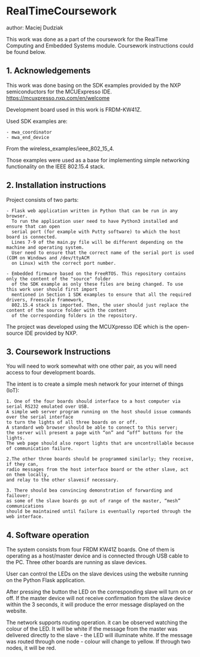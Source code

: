 # RealTimeCoursework
author: Maciej Dudziak

This work was done as a part of the coursework for the RealTime Computing and Embedded Systems module. Coursework instructions could be found below.

## 1. Acknowledgements
This work was done basing on the SDK examples provided by the NXP semiconductors for the MCUExpresso IDE.
https://mcuxpresso.nxp.com/en/welcome

Development board used in this work is FRDM-KW41Z.

Used SDK examples are:

    - mwa_coordinator
    - mwa_end_device
From the wireless_examples/ieee_802_15_4.

Those examples were used as a base for implementing simple networking functionality on the IEEE 802.15.4 stack.

## 2. Installation instructions

Project consists of two parts: 

    - Flask web application written in Python that can be run in any browser. 
      To run the application user need to have Python3 installed and ensure that can open
      serial port (for example with Putty software) to which the host board is connected.
      Lines 7-9 of the main.py file will be different depending on the machine and operating system.
      User need to ensure that the correct name of the serial port is used (COM on Windows and /dev/ttyACM
      on Linux) with the correct port number.
      
    - Embedded firmware based on the FreeRTOS. This repository contains only the content of the "source" folder
      of the SDK example as only these files are being changed. To use this work user should first import
      mentioned in Section 1 SDK examples to ensure that all the required drivers, Freescale framework,
      802.15.4 stack is imported. Then, the user should just replace the content of the source folder with the content
      of the corresponding folders in the repository.
      
The project was developed using the MCUXpresso IDE which is the open-source IDE provided by NXP.

## 3. Coursework Instructions

You will need to work somewhat with one other pair, as you will need access to four development boards. 

The intent is to create a simple mesh network for your internet of things (IoT):

    1. One of the four boards should interface to a host computer via serial RS232 emulated over USB. 
    A simple web server program running on the host should issue commands over the serial interface 
    to turn the lights of all three boards on or off. 
    A standard web browser should be able to connect to this server; 
    the server will present a page with “on” and “off” buttons for the lights.
    The web page should also report lights that are uncontrollable because of communication failure.
    
    2.The other three boards should be programmed similarly; they receive, if they can, 
    radio messages from the host interface board or the other slave, act on them locally, 
    and relay to the other slavesif necessary.
    
    3. There should bea convincing demonstration of forwarding and failover; 
    as some of the slave boards go out of range of the master, “mesh” communications 
    should be maintained until failure is eventually reported through the web interface.
    
## 4. Software operation

The system consists from four FRDM KW41Z boards. One of them is operating as a host/master device and is connected through USB cable to the PC. Three other boards are running as slave devices.

User can control the LEDs on the slave devices using the website running on the Python Flask application.

After pressing the button the LED on the corresponding slave will turn on or off. If the master device will not receive confirmation from the slave device within the 3 seconds, it will produce the error message displayed on the website.

The network supports routing operation. it can be observed watching the colour of the LED. It will be white if the message from the master was delivered directly to the slave - the LED will illuminate white. If the message was routed through one node - colour will change to yellow. If through two nodes, it will be red.
